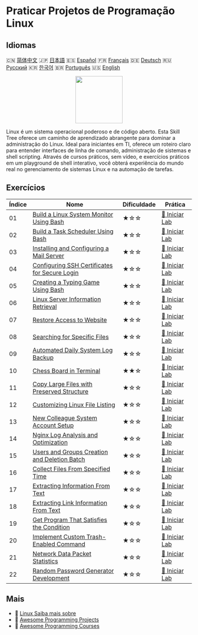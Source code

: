 # Praticar Projetos de Programação Linux

## Idiomas

🇨🇳 [简体中文](README_zh.md) 🇯🇵 [日本語](README_ja.md) 🇪🇸 [Español](README_es.md) 🇫🇷 [Français](README_fr.md) 🇩🇪 [Deutsch](README_de.md) 🇷🇺 [Русский](README_ru.md) 🇰🇷 [한국어](README_ko.md) 🇧🇷 [Português](README_pt.md) 🇺🇸 [English](README.md) 

<div align="center">
<img width="128px" src="https://file.labex.io/path/k5LXo5b82pJm.png">
</div>

Linux é um sistema operacional poderoso e de código aberto. Esta Skill Tree oferece um caminho de aprendizado abrangente para dominar a administração do Linux. Ideal para iniciantes em TI, oferece um roteiro claro para entender interfaces de linha de comando, administração de sistemas e shell scripting. Através de cursos práticos, sem vídeo, e exercícios práticos em um playground de shell interativo, você obterá experiência do mundo real no gerenciamento de sistemas Linux e na automação de tarefas.

## Exercícios

|   Índice | Nome                                                                                                                               | Dificuldade   | Prática                                                                                              |
|----------|------------------------------------------------------------------------------------------------------------------------------------|---------------|------------------------------------------------------------------------------------------------------|
|       01 | [Build a Linux System Monitor Using Bash](https://labex.io/pt/courses/project-build-a-linux-system-monitor-using-bash)             | ★☆☆           | [🚀 Iniciar Lab](https://labex.io/pt/courses/project-build-a-linux-system-monitor-using-bash)        |
|       02 | [Build a Task Scheduler Using Bash](https://labex.io/pt/courses/project-build-a-task-scheduler-using-bash)                         | ★☆☆           | [🚀 Iniciar Lab](https://labex.io/pt/courses/project-build-a-task-scheduler-using-bash)              |
|       03 | [Installing and Configuring a Mail Server](https://labex.io/pt/courses/project-installing-and-configuring-a-mail-server)           | ★☆☆           | [🚀 Iniciar Lab](https://labex.io/pt/courses/project-installing-and-configuring-a-mail-server)       |
|       04 | [Configuring SSH Certificates for Secure Login](https://labex.io/pt/courses/project-certificate-configuration)                     | ★☆☆           | [🚀 Iniciar Lab](https://labex.io/pt/courses/project-certificate-configuration)                      |
|       05 | [Creating a Typing Game Using Bash](https://labex.io/pt/courses/project-creating-a-typing-game-using-bash)                         | ★☆☆           | [🚀 Iniciar Lab](https://labex.io/pt/courses/project-creating-a-typing-game-using-bash)              |
|       06 | [Linux Server Information Retrieval](https://labex.io/pt/courses/project-get-system-information)                                   | ★☆☆           | [🚀 Iniciar Lab](https://labex.io/pt/courses/project-get-system-information)                         |
|       07 | [Restore Access to Website](https://labex.io/pt/courses/project-restore-access-to-website)                                         | ★☆☆           | [🚀 Iniciar Lab](https://labex.io/pt/courses/project-restore-access-to-website)                      |
|       08 | [Searching for Specific Files](https://labex.io/pt/courses/project-searching-for-specific-files)                                   | ★☆☆           | [🚀 Iniciar Lab](https://labex.io/pt/courses/project-searching-for-specific-files)                   |
|       09 | [Automated Daily System Log Backup](https://labex.io/pt/courses/project-log-backup)                                                | ★☆☆           | [🚀 Iniciar Lab](https://labex.io/pt/courses/project-log-backup)                                     |
|       10 | [Chess Board in Terminal](https://labex.io/pt/courses/project-chess-board-in-terminal)                                             | ★★☆           | [🚀 Iniciar Lab](https://labex.io/pt/courses/project-chess-board-in-terminal)                        |
|       11 | [Copy Large Files with Preserved Structure](https://labex.io/pt/courses/project-copy-specified-files)                              | ★☆☆           | [🚀 Iniciar Lab](https://labex.io/pt/courses/project-copy-specified-files)                           |
|       12 | [Customizing Linux File Listing](https://labex.io/pt/courses/project-directory-size)                                               | ★☆☆           | [🚀 Iniciar Lab](https://labex.io/pt/courses/project-directory-size)                                 |
|       13 | [New Colleague System Account Setup](https://labex.io/pt/courses/project-new-colleague-system-account-setup)                       | ★☆☆           | [🚀 Iniciar Lab](https://labex.io/pt/courses/project-new-colleague-system-account-setup)             |
|       14 | [Nginx Log Analysis and Optimization](https://labex.io/pt/courses/project-log-analysis)                                            | ★☆☆           | [🚀 Iniciar Lab](https://labex.io/pt/courses/project-log-analysis)                                   |
|       15 | [Users and Groups Creation and Deletion Batch](https://labex.io/pt/courses/project-bulk-creation-and-deletion-of-users-and-groups) | ★☆☆           | [🚀 Iniciar Lab](https://labex.io/pt/courses/project-bulk-creation-and-deletion-of-users-and-groups) |
|       16 | [Collect Files From Specified Time](https://labex.io/pt/courses/project-collect-files-from-specified-time)                         | ★☆☆           | [🚀 Iniciar Lab](https://labex.io/pt/courses/project-collect-files-from-specified-time)              |
|       17 | [Extracting Information From Text](https://labex.io/pt/courses/project-extracting-information-from-text)                           | ★☆☆           | [🚀 Iniciar Lab](https://labex.io/pt/courses/project-extracting-information-from-text)               |
|       18 | [Extracting Link Information From Text](https://labex.io/pt/courses/project-extracting-link-information-from-text)                 | ★☆☆           | [🚀 Iniciar Lab](https://labex.io/pt/courses/project-extracting-link-information-from-text)          |
|       19 | [Get Program That Satisfies the Condition](https://labex.io/pt/courses/project-get-program-that-satisfies-the-condition)           | ★☆☆           | [🚀 Iniciar Lab](https://labex.io/pt/courses/project-get-program-that-satisfies-the-condition)       |
|       20 | [Implement Custom Trash-Enabled Command](https://labex.io/pt/courses/project-avoid-accidental-deletion)                            | ★☆☆           | [🚀 Iniciar Lab](https://labex.io/pt/courses/project-avoid-accidental-deletion)                      |
|       21 | [Network Data Packet Statistics](https://labex.io/pt/courses/project-network-data-packet-statistics)                               | ★☆☆           | [🚀 Iniciar Lab](https://labex.io/pt/courses/project-network-data-packet-statistics)                 |
|       22 | [Random Password Generator Development](https://labex.io/pt/courses/project-password-generator)                                    | ★☆☆           | [🚀 Iniciar Lab](https://labex.io/pt/courses/project-password-generator)                             |

## Mais

- 🔗 [Linux Saiba mais sobre](https://labex.io/pt/skilltrees/linux)
- 🔗 [Awesome Programming Projects](https://github.com/labex-labs/awesome-programming-projects)
- 🔗 [Awesome Programming Courses](https://github.com/labex-labs/awesome-programming-courses)

